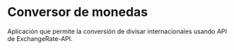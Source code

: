# Conversor de monedas
Aplicación que permite la conversión de divisar internacionales usando API de ExchangeRate-API.

